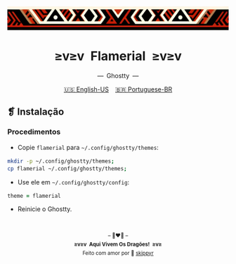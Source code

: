 <p align="center">
  <img alt="" src="../../assets/ornament.png" width="1020" />
</p>
<h1 align="center">≥v≥v&ensp;Flamerial&ensp;≥v≥v</h1>
<p align="center">—&ensp;Ghostty&ensp;—</p>
<p align="center">
  <span><a href="https://github.com/skippyr/flamerial/blob/master/ports/ghostty/README.md">🇺🇸 English-US</a></span>
  &ensp;
  <span><a href="https://github.com/skippyr/flamerial/blob/master/ports/ghostty/README_pt-BR.md">🇧🇷 Portuguese-BR</a></span>
</p>

## ❡ Instalação
### Procedimentos
- Copie `flamerial` para `~/.config/ghostty/themes`:

```zsh
mkdir -p ~/.config/ghostty/themes;
cp flamerial ~/.config/ghostty/themes;
```

- Use ele em `~/.config/ghostty/config`:

```zsh
theme = flamerial
```

- Reinicie o Ghostty.

&ensp;
<p align="center"><sup>– 🐉❤️‍🔥 –</br><strong>≥v≥v&ensp;Aqui Vivem Os Dragões!&ensp;≥v≥</strong><br/>Feito com amor por 🍒 <a href="https://github.com/skippyr">skippyr</a></sup></p>
